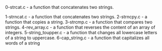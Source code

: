0-strcat.c - a function that concatenates two strings.

1-strncat.c - a function that concatenates two strings.
2-strncpy.c - a function that copies a string.
3-strcmp.c - a function that compares two strings.
4-rev_array.c - a function that reverses the content of an array of integers.
 5-string_toupper.c - a function that changes all lowercase letters of a string to uppercase.
 6-cap_string.c - a function that capitalizes all words of a string
